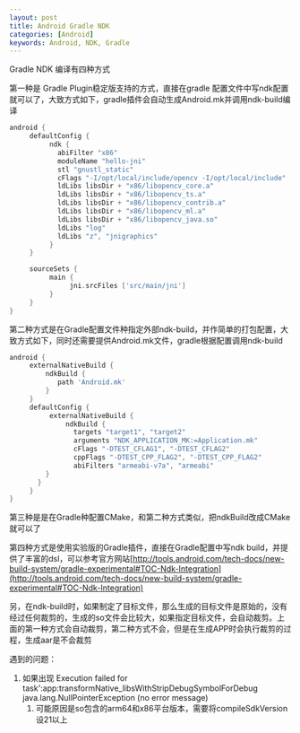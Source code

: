 ```yaml
---
layout: post
title: Android Gradle NDK
categories: [Android]
keywords: Android, NDK, Gradle
---
```


Gradle NDK  编译有四种方式

第一种是 Gradle Plugin稳定版支持的方式，直接在gradle 配置文件中写ndk配置就可以了，大致方式如下，gradle插件会自动生成Android.mk并调用ndk-build编译

```groovy
android {
     defaultConfig {
          ndk {
            abiFilter "x86"
            moduleName "hello-jni"
            stl "gnustl_static"
            cFlags "-I/opt/local/include/opencv -I/opt/local/include"
            ldLibs libsDir + "x86/libopencv_core.a"
            ldLibs libsDir + "x86/libopencv_ts.a"
            ldLibs libsDir + "x86/libopencv_contrib.a"
            ldLibs libsDir + "x86/libopencv_ml.a"
            ldLibs libsDir + "x86/libopencv_java.so"
            ldLibs "log"
            ldLibs "z", "jnigraphics"
          }
     }

     sourceSets {
          main {
               jni.srcFiles ['src/main/jni']
          }
     }
}
```



第二种方式是在Gradle配置文件种指定外部ndk-build，并作简单的打包配置，大致方式如下，同时还需要提供Android.mk文件，gradle根据配置调用ndk-build

```groovy
android {
     externalNativeBuild {
         ndkBuild {
            path 'Android.mk'
         }
     }
     defaultConfig {
          externalNativeBuild {
              ndkBuild {
                targets "target1", "target2"
                arguments "NDK_APPLICATION_MK:=Application.mk"
                cFlags "-DTEST_CFLAG1", "-DTEST_CFLAG2"
                cppFlags "-DTEST_CPP_FLAG2", "-DTEST_CPP_FLAG2"
                abiFilters "armeabi-v7a", "armeabi"
         } 
       }
     }
}
```

第三种是是在Gradle种配置CMake，和第二种方式类似，把ndkBuild改成CMake就可以了

第四种方式是使用实验版的Gradle插件，直接在Gradle配置中写ndk build，并提供了丰富的dsl，可以参考官方网站[http://tools.android.com/tech-docs/new-build-system/gradle-experimental#TOC-Ndk-Integration](http://tools.android.com/tech-docs/new-build-system/gradle-experimental#TOC-Ndk-Integration)

另，在ndk-build时，如果制定了目标文件，那么生成的目标文件是原始的，没有经过任何裁剪的，生成的so文件会比较大，如果指定目标文件，会自动裁剪。上面的第一种方式会自动裁剪，第二种方式不会，但是在生成APP时会执行裁剪的过程，生成aar是不会裁剪

遇到的问题：

1. 如果出现 Execution failed for task':app:transformNative_libsWithStripDebugSymbolForDebug
     java.lang.NullPointerException (no error message)
   1. 可能原因是so包含的arm64和x86平台版本，需要将compileSdkVersion设21以上